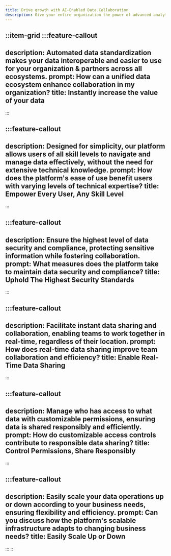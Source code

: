 ```yaml
---
title: Drive growth with AI-Enabled Data Collaboration
description: Give your entire organization the power of advanced analytics, effortless management, and unparalleled efficiency with the world's most advanced data collaboration platform.
---
```


::item-grid
  :::feature-callout
  ---
  description: Automated data standardization makes your data interoperable and easier to use for your organization & partners across all ecosystems.
  prompt: How can a unified data ecosystem enhance collaboration in my organization?
  title: Instantly increase the value of your data
  ---
  :::

  :::feature-callout
  ---
  description: Designed for simplicity, our platform allows users of all skill levels to navigate and manage data effectively, without the need for extensive technical knowledge.
  prompt: How does the platform's ease of use benefit users with varying levels of technical expertise?
  title: Empower Every User, Any Skill Level
  ---
  :::

  :::feature-callout
  ---
  description: Ensure the highest level of data security and compliance, protecting sensitive information while fostering collaboration.
  prompt: What measures does the platform take to maintain data security and compliance?
  title: Uphold The Highest Security Standards
  ---
  :::

  :::feature-callout
  ---
  description: Facilitate instant data sharing and collaboration, enabling teams to work together in real-time, regardless of their location.
  prompt: How does real-time data sharing improve team collaboration and efficiency?
  title: Enable Real-Time Data Sharing
  ---
  :::

  :::feature-callout
  ---
  description: Manage who has access to what data with customizable permissions, ensuring data is shared responsibly and efficiently.
  prompt: How do customizable access controls contribute to responsible data sharing?
  title: Control Permissions, Share Responsibly
  ---
  :::

  :::feature-callout
  ---
  description: Easily scale your data operations up or down according to your business needs, ensuring flexibility and efficiency.
  prompt: Can you discuss how the platform's scalable infrastructure adapts to changing business needs?
  title: Easily Scale Up or Down
  ---
  :::
::
